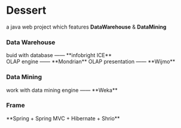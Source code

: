 # Dessert
a java web project which features **DataWarehouse** &amp; **DataMining**

<h3>Data Warehouse</h3>
buid with database —— **infobright ICE**</br>
OLAP engine —— **Mondrian**
OLAP presentation —— **Wijmo**

<h3>Data Mining</h3>
work with data mining engine —— **Weka**

<h3>Frame</h3>
**Spring + Spring MVC + Hibernate + Shrio**
